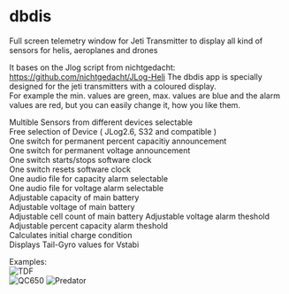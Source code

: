 # dbdis
Full screen telemetry window for Jeti Transmitter to display all kind of sensors for helis, aeroplanes and drones

It bases on the Jlog script  from nichtgedacht: https://github.com/nichtgedacht/JLog-Heli 
The dbdis app is specially designed for the jeti transmitters with a coloured display.  
For example the min. values are green, max. values are blue and the alarm values are red, but you can easily change it, how you like them.  
  
Multible Sensors from different devices selectable  
Free selection of Device ( JLog2.6, S32 and compatible )  
One switch for permanent percent capacitiy announcement  
One switch for permanent voltage announcement  
One switch starts/stops software clock  
One switch resets software clock  
One audio file for capacity alarm selectable  
One audio file for voltage alarm selectable  
Adjustable capacity of main battery  
Adjustable voltage of main battery  
Adjustable cell count of main battery 
Adjustable voltage alarm theshold  
Adjustable percent capacity alarm theshold  
Calculates initial charge condition  
Displays Tail-Gyro values for Vstabi  


Examples:  
![TDF](https://github.com/ribid1/dbdis/blob/master/TDF.jpg)  
![QC650](https://github.com/ribid1/dbdis/blob/master/QC650.jpg)
![Predator](https://github.com/ribid1/dbdis/blob/master/Predator.jpg)
